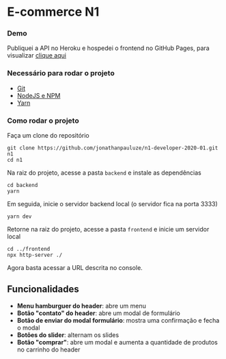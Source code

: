 # E-commerce N1 #

### Demo ###
Publiquei a API no Heroku e hospedei o frontend no GitHub Pages, para visualizar [clique aqui](https://jonathanpauluze.github.io/ecommercen1-frontend/)

### Necessário para rodar o projeto ###
- [Git](https://git-scm.com/)
- [NodeJS e NPM](https://nodejs.org/en/)
- [Yarn](https://yarnpkg.com/)

### Como rodar o projeto ###
Faça um clone do repositório
```
git clone https://github.com/jonathanpauluze/n1-developer-2020-01.git n1
cd n1
```

Na raiz do projeto, acesse a pasta `backend` e instale as dependências
```
cd backend
yarn
```

Em seguida, inicie o servidor backend local (o servidor fica na porta 3333)
```
yarn dev
```

Retorne na raiz do projeto, acesse a pasta `frontend` e inicie um servidor local
```
cd ../frontend
npx http-server ./
```

Agora basta acessar a URL descrita no console.


## Funcionalidades ##
- **Menu hamburguer do header**: abre um menu
- **Botão "contato" do header**: abre um modal de formulário
- **Botão de enviar do modal formulário**: mostra uma confirmação e fecha o modal
- **Botões do slider**: alternam os slides
- **Botão "comprar"**: abre um modal e aumenta a quantidade de produtos no carrinho do header



